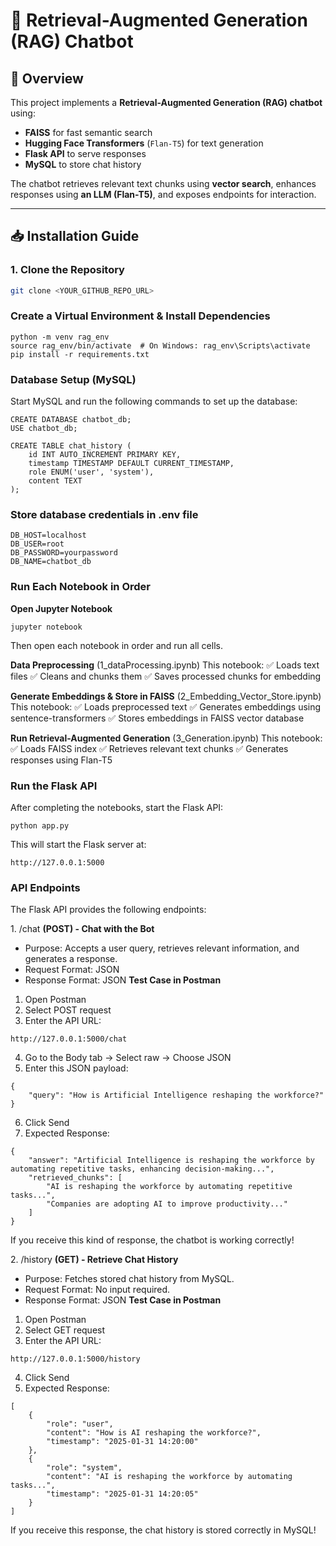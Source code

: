 
# 🚀 Retrieval-Augmented Generation (RAG) Chatbot

## 📌 Overview
This project implements a **Retrieval-Augmented Generation (RAG) chatbot** using:
- **FAISS** for fast semantic search
- **Hugging Face Transformers** (`Flan-T5`) for text generation
- **Flask API** to serve responses
- **MySQL** to store chat history

The chatbot retrieves relevant text chunks using **vector search**, enhances responses using **an LLM (Flan-T5)**, and exposes endpoints for interaction.

---

## 📥 Installation Guide

### **1️. Clone the Repository**
```bash
git clone <YOUR_GITHUB_REPO_URL>
```

### **Create a Virtual Environment & Install Dependencies**
```
python -m venv rag_env
source rag_env/bin/activate  # On Windows: rag_env\Scripts\activate
pip install -r requirements.txt
```
### **Database Setup (MySQL)**
Start MySQL and run the following commands to set up the database:
```
CREATE DATABASE chatbot_db;
USE chatbot_db;

CREATE TABLE chat_history (
    id INT AUTO_INCREMENT PRIMARY KEY,
    timestamp TIMESTAMP DEFAULT CURRENT_TIMESTAMP,
    role ENUM('user', 'system'),
    content TEXT
);
```
### **Store database credentials in .env file**
```
DB_HOST=localhost
DB_USER=root
DB_PASSWORD=yourpassword
DB_NAME=chatbot_db
```
### **Run Each Notebook in Order**
**Open Jupyter Notebook**
```
jupyter notebook
```
Then open each notebook in order and run all cells.

**Data Preprocessing** (1_dataProcessing.ipynb)
This notebook: ✅ Loads text files
✅ Cleans and chunks them
✅ Saves processed chunks for embedding

**Generate Embeddings & Store in FAISS** (2_Embedding_Vector_Store.ipynb)
 This notebook: ✅ Loads preprocessed text
✅ Generates embeddings using sentence-transformers
✅ Stores embeddings in FAISS vector database

 **Run Retrieval-Augmented Generation** (3_Generation.ipynb)
 This notebook: ✅ Loads FAISS index
✅ Retrieves relevant text chunks
✅ Generates responses using Flan-T5

### **Run the Flask API**
After completing the notebooks, start the Flask API:
```
python app.py
```
This will start the Flask server at:
```
http://127.0.0.1:5000
```

###  **API Endpoints**
The Flask API provides the following endpoints:

1️. /chat **(POST) - Chat with the Bot**
* Purpose: Accepts a user query, retrieves relevant information, and generates a response.
* Request Format: JSON
* Response Format: JSON
   **Test Case in Postman**
1. Open Postman
2. Select POST request
3. Enter the API URL:
```
http://127.0.0.1:5000/chat
```
4. Go to the Body tab → Select raw → Choose JSON
5. Enter this JSON payload:
```
{
    "query": "How is Artificial Intelligence reshaping the workforce?"
}
```
6. Click Send
7. Expected Response:
```
{
    "answer": "Artificial Intelligence is reshaping the workforce by automating repetitive tasks, enhancing decision-making...",
    "retrieved_chunks": [
        "AI is reshaping the workforce by automating repetitive tasks...",
        "Companies are adopting AI to improve productivity..."
    ]
}
```
If you receive this kind of response, the chatbot is working correctly! 

2️. /history **(GET) - Retrieve Chat History**
* Purpose: Fetches stored chat history from MySQL.
* Request Format: No input required.
* Response Format: JSON
   **Test Case in Postman**
1. Open Postman
2. Select GET request
3. Enter the API URL:
```
http://127.0.0.1:5000/history
```
4. Click Send
5. Expected Response:
```
[
    {
        "role": "user",
        "content": "How is AI reshaping the workforce?",
        "timestamp": "2025-01-31 14:20:00"
    },
    {
        "role": "system",
        "content": "AI is reshaping the workforce by automating tasks...",
        "timestamp": "2025-01-31 14:20:05"
    }
]
```
If you receive this response, the chat history is stored correctly in MySQL!
